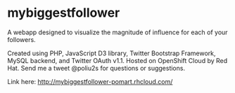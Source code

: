 mybiggestfollower
=================

A webapp designed to visualize the magnitude of influence for each of your followers.

Created using PHP, JavaScript D3 library, Twitter Bootstrap Framework, MySQL backend, and Twitter OAuth v1.1. Hosted on OpenShift Cloud by Red Hat. Send me a tweet @poliu2s for questions or suggestions.

Link here: http://mybiggestfollower-pomart.rhcloud.com/
